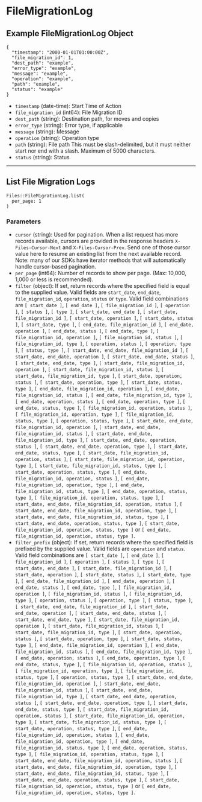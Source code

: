 # FileMigrationLog

## Example FileMigrationLog Object

```
{
  "timestamp": "2000-01-01T01:00:00Z",
  "file_migration_id": 1,
  "dest_path": "example",
  "error_type": "example",
  "message": "example",
  "operation": "example",
  "path": "example",
  "status": "example"
}
```

* `timestamp` (date-time): Start Time of Action
* `file_migration_id` (int64): File Migration ID
* `dest_path` (string): Destination path, for moves and copies
* `error_type` (string): Error type, if applicable
* `message` (string): Message
* `operation` (string): Operation type
* `path` (string): File path This must be slash-delimited, but it must neither start nor end with a slash. Maximum of 5000 characters.
* `status` (string): Status


---

## List File Migration Logs

```
Files::FileMigrationLog.list(
  per_page: 1
)
```

### Parameters

* `cursor` (string): Used for pagination.  When a list request has more records available, cursors are provided in the response headers `X-Files-Cursor-Next` and `X-Files-Cursor-Prev`.  Send one of those cursor value here to resume an existing list from the next available record.  Note: many of our SDKs have iterator methods that will automatically handle cursor-based pagination.
* `per_page` (int64): Number of records to show per page.  (Max: 10,000, 1,000 or less is recommended).
* `filter` (object): If set, return records where the specified field is equal to the supplied value. Valid fields are `start_date`, `end_date`, `file_migration_id`, `operation`, `status` or `type`. Valid field combinations are `[ start_date ]`, `[ end_date ]`, `[ file_migration_id ]`, `[ operation ]`, `[ status ]`, `[ type ]`, `[ start_date, end_date ]`, `[ start_date, file_migration_id ]`, `[ start_date, operation ]`, `[ start_date, status ]`, `[ start_date, type ]`, `[ end_date, file_migration_id ]`, `[ end_date, operation ]`, `[ end_date, status ]`, `[ end_date, type ]`, `[ file_migration_id, operation ]`, `[ file_migration_id, status ]`, `[ file_migration_id, type ]`, `[ operation, status ]`, `[ operation, type ]`, `[ status, type ]`, `[ start_date, end_date, file_migration_id ]`, `[ start_date, end_date, operation ]`, `[ start_date, end_date, status ]`, `[ start_date, end_date, type ]`, `[ start_date, file_migration_id, operation ]`, `[ start_date, file_migration_id, status ]`, `[ start_date, file_migration_id, type ]`, `[ start_date, operation, status ]`, `[ start_date, operation, type ]`, `[ start_date, status, type ]`, `[ end_date, file_migration_id, operation ]`, `[ end_date, file_migration_id, status ]`, `[ end_date, file_migration_id, type ]`, `[ end_date, operation, status ]`, `[ end_date, operation, type ]`, `[ end_date, status, type ]`, `[ file_migration_id, operation, status ]`, `[ file_migration_id, operation, type ]`, `[ file_migration_id, status, type ]`, `[ operation, status, type ]`, `[ start_date, end_date, file_migration_id, operation ]`, `[ start_date, end_date, file_migration_id, status ]`, `[ start_date, end_date, file_migration_id, type ]`, `[ start_date, end_date, operation, status ]`, `[ start_date, end_date, operation, type ]`, `[ start_date, end_date, status, type ]`, `[ start_date, file_migration_id, operation, status ]`, `[ start_date, file_migration_id, operation, type ]`, `[ start_date, file_migration_id, status, type ]`, `[ start_date, operation, status, type ]`, `[ end_date, file_migration_id, operation, status ]`, `[ end_date, file_migration_id, operation, type ]`, `[ end_date, file_migration_id, status, type ]`, `[ end_date, operation, status, type ]`, `[ file_migration_id, operation, status, type ]`, `[ start_date, end_date, file_migration_id, operation, status ]`, `[ start_date, end_date, file_migration_id, operation, type ]`, `[ start_date, end_date, file_migration_id, status, type ]`, `[ start_date, end_date, operation, status, type ]`, `[ start_date, file_migration_id, operation, status, type ]` or `[ end_date, file_migration_id, operation, status, type ]`.
* `filter_prefix` (object): If set, return records where the specified field is prefixed by the supplied value. Valid fields are `operation` and `status`. Valid field combinations are `[ start_date ]`, `[ end_date ]`, `[ file_migration_id ]`, `[ operation ]`, `[ status ]`, `[ type ]`, `[ start_date, end_date ]`, `[ start_date, file_migration_id ]`, `[ start_date, operation ]`, `[ start_date, status ]`, `[ start_date, type ]`, `[ end_date, file_migration_id ]`, `[ end_date, operation ]`, `[ end_date, status ]`, `[ end_date, type ]`, `[ file_migration_id, operation ]`, `[ file_migration_id, status ]`, `[ file_migration_id, type ]`, `[ operation, status ]`, `[ operation, type ]`, `[ status, type ]`, `[ start_date, end_date, file_migration_id ]`, `[ start_date, end_date, operation ]`, `[ start_date, end_date, status ]`, `[ start_date, end_date, type ]`, `[ start_date, file_migration_id, operation ]`, `[ start_date, file_migration_id, status ]`, `[ start_date, file_migration_id, type ]`, `[ start_date, operation, status ]`, `[ start_date, operation, type ]`, `[ start_date, status, type ]`, `[ end_date, file_migration_id, operation ]`, `[ end_date, file_migration_id, status ]`, `[ end_date, file_migration_id, type ]`, `[ end_date, operation, status ]`, `[ end_date, operation, type ]`, `[ end_date, status, type ]`, `[ file_migration_id, operation, status ]`, `[ file_migration_id, operation, type ]`, `[ file_migration_id, status, type ]`, `[ operation, status, type ]`, `[ start_date, end_date, file_migration_id, operation ]`, `[ start_date, end_date, file_migration_id, status ]`, `[ start_date, end_date, file_migration_id, type ]`, `[ start_date, end_date, operation, status ]`, `[ start_date, end_date, operation, type ]`, `[ start_date, end_date, status, type ]`, `[ start_date, file_migration_id, operation, status ]`, `[ start_date, file_migration_id, operation, type ]`, `[ start_date, file_migration_id, status, type ]`, `[ start_date, operation, status, type ]`, `[ end_date, file_migration_id, operation, status ]`, `[ end_date, file_migration_id, operation, type ]`, `[ end_date, file_migration_id, status, type ]`, `[ end_date, operation, status, type ]`, `[ file_migration_id, operation, status, type ]`, `[ start_date, end_date, file_migration_id, operation, status ]`, `[ start_date, end_date, file_migration_id, operation, type ]`, `[ start_date, end_date, file_migration_id, status, type ]`, `[ start_date, end_date, operation, status, type ]`, `[ start_date, file_migration_id, operation, status, type ]` or `[ end_date, file_migration_id, operation, status, type ]`.
